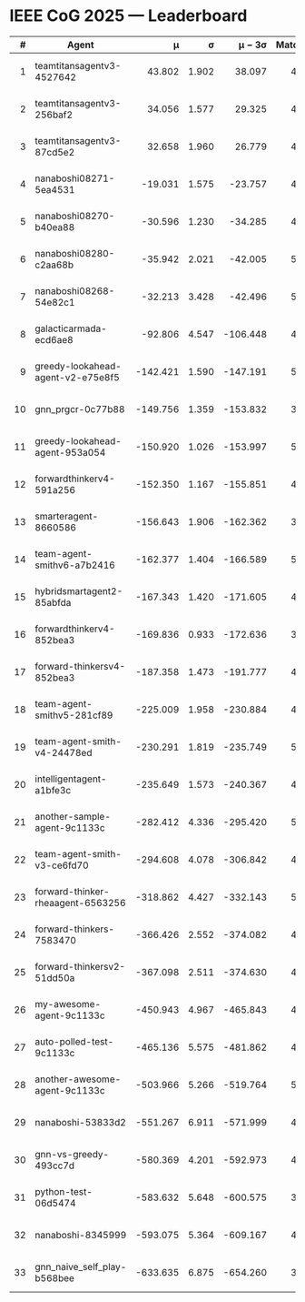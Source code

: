 # IEEE CoG 2025 — Leaderboard

| # | Agent | μ | σ | μ − 3σ | Matches | Updated |
|---:|---|---:|---:|---:|---:|---|
| 1 | teamtitansagentv3-4527642 | 43.802 | 1.902 | 38.097 | 4436 | 2025-09-02 05:05 |
| 2 | teamtitansagentv3-256baf2 | 34.056 | 1.577 | 29.325 | 4774 | 2025-09-02 05:05 |
| 3 | teamtitansagentv3-87cd5e2 | 32.658 | 1.960 | 26.779 | 4878 | 2025-09-02 05:05 |
| 4 | nanaboshi08271-5ea4531 | -19.031 | 1.575 | -23.757 | 4940 | 2025-09-02 05:05 |
| 5 | nanaboshi08270-b40ea88 | -30.596 | 1.230 | -34.285 | 4960 | 2025-09-02 05:05 |
| 6 | nanaboshi08280-c2aa68b | -35.942 | 2.021 | -42.005 | 5220 | 2025-09-02 05:05 |
| 7 | nanaboshi08268-54e82c1 | -32.213 | 3.428 | -42.496 | 5200 | 2025-09-02 05:05 |
| 8 | galacticarmada-ecd6ae8 | -92.806 | 4.547 | -106.448 | 4600 | 2025-09-02 05:05 |
| 9 | greedy-lookahead-agent-v2-e75e8f5 | -142.421 | 1.590 | -147.191 | 5056 | 2025-09-02 05:05 |
| 10 | gnn_prgcr-0c77b88 | -149.756 | 1.359 | -153.832 | 3880 | 2025-09-02 05:05 |
| 11 | greedy-lookahead-agent-953a054 | -150.920 | 1.026 | -153.997 | 5096 | 2025-09-02 05:05 |
| 12 | forwardthinkerv4-591a256 | -152.350 | 1.167 | -155.851 | 4053 | 2025-09-02 05:05 |
| 13 | smarteragent-8660586 | -156.643 | 1.906 | -162.362 | 3952 | 2025-09-02 05:05 |
| 14 | team-agent-smithv6-a7b2416 | -162.377 | 1.404 | -166.589 | 5160 | 2025-09-02 05:05 |
| 15 | hybridsmartagent2-85abfda | -167.343 | 1.420 | -171.605 | 4160 | 2025-09-02 05:05 |
| 16 | forwardthinkerv4-852bea3 | -169.836 | 0.933 | -172.636 | 3887 | 2025-09-02 05:05 |
| 17 | forward-thinkersv4-852bea3 | -187.358 | 1.473 | -191.777 | 4207 | 2025-09-02 05:05 |
| 18 | team-agent-smithv5-281cf89 | -225.009 | 1.958 | -230.884 | 4920 | 2025-09-02 05:05 |
| 19 | team-agent-smith-v4-24478ed | -230.291 | 1.819 | -235.749 | 5340 | 2025-09-02 05:05 |
| 20 | intelligentagent-a1bfe3c | -235.649 | 1.573 | -240.367 | 4409 | 2025-09-02 05:05 |
| 21 | another-sample-agent-9c1133c | -282.412 | 4.336 | -295.420 | 5100 | 2025-09-02 05:05 |
| 22 | team-agent-smith-v3-ce6fd70 | -294.608 | 4.078 | -306.842 | 4880 | 2025-09-02 05:05 |
| 23 | forward-thinker-rheaagent-6563256 | -318.862 | 4.427 | -332.143 | 5008 | 2025-09-02 05:05 |
| 24 | forward-thinkers-7583470 | -366.426 | 2.552 | -374.082 | 4939 | 2025-09-02 05:05 |
| 25 | forward-thinkersv2-51dd50a | -367.098 | 2.511 | -374.630 | 4667 | 2025-09-02 05:05 |
| 26 | my-awesome-agent-9c1133c | -450.943 | 4.967 | -465.843 | 4800 | 2025-09-02 05:05 |
| 27 | auto-polled-test-9c1133c | -465.136 | 5.575 | -481.862 | 4800 | 2025-09-02 05:05 |
| 28 | another-awesome-agent-9c1133c | -503.966 | 5.266 | -519.764 | 5040 | 2025-09-02 05:05 |
| 29 | nanaboshi-53833d2 | -551.267 | 6.911 | -571.999 | 4260 | 2025-09-02 05:05 |
| 30 | gnn-vs-greedy-493cc7d | -580.369 | 4.201 | -592.973 | 4240 | 2025-09-02 05:05 |
| 31 | python-test-06d5474 | -583.632 | 5.648 | -600.575 | 3740 | 2025-09-02 05:05 |
| 32 | nanaboshi-8345999 | -593.075 | 5.364 | -609.167 | 4440 | 2025-09-02 05:05 |
| 33 | gnn_naive_self_play-b568bee | -633.635 | 6.875 | -654.260 | 3420 | 2025-09-02 05:05 |
